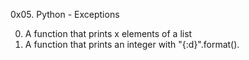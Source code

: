 0x05. Python - Exceptions

0. A function that prints x elements of a list
1. A function that prints an integer with "{:d}".format().
